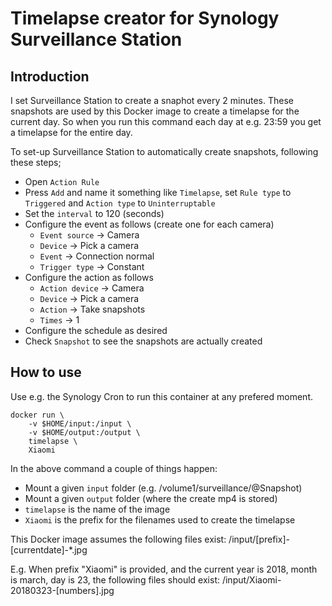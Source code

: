 # Timelapse creator for Synology Surveillance Station

## Introduction
I set Surveillance Station to create a snaphot every 2 minutes. These snapshots are used by this Docker image to create a timelapse for the current day. So when you run this command each day at e.g. 23:59 you get a timelapse for the entire day.

To set-up Surveillance Station to automatically create snapshots, following these steps;
* Open `Action Rule`
* Press `Add` and name it something like `Timelapse`, set `Rule type` to `Triggered` and `Action type` to `Uninterruptable`
* Set the `interval` to 120 (seconds)
* Configure the event as follows (create one for each camera)
    * `Event source` -> Camera
    * `Device` -> Pick a camera
    * `Event` -> Connection normal
    * `Trigger type` -> Constant
* Configure the action as follows
    * `Action device` -> Camera
    * `Device` -> Pick a camera
    * `Action` -> Take snapshots
    * `Times` -> 1
* Configure the schedule as desired
* Check `Snapshot` to see the snapshots are actually created

## How to use

Use e.g. the Synology Cron to run this container at any prefered moment.

```
docker run \
    -v $HOME/input:/input \
    -v $HOME/output:/output \
    timelapse \
    Xiaomi
```

In the above command a couple of things happen:
* Mount a given `input` folder (e.g. /volume1/surveillance/@Snapshot)
* Mount a given `output` folder (where the create mp4 is stored)
* `timelapse` is the name of the image
* `Xiaomi` is the prefix for the filenames used to create the timelapse

This Docker image assumes the following files exist: /input/[prefix]-[currentdate]-*.jpg

E.g. When prefix "Xiaomi" is provided, and the current year is 2018, month is march, day is 23, the following files should exist: /input/Xiaomi-20180323-[numbers].jpg
